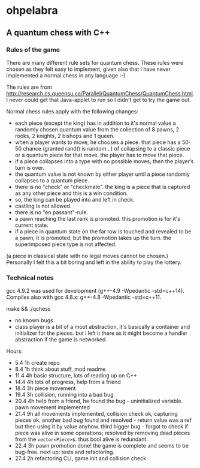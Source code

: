# ohpelabra

## A quantum chess with C++

### Rules of the game

There are many different rule sets for quantum chess. These rules were chosen as they felt easy to implement, given also that I have never implemented a normal chess in any language :-)

The rules are from http://research.cs.queensu.ca/Parallel/QuantumChess/QuantumChess.html. I never could get that Java-applet to run so I didn't get to try the game out. 

Normal chess rules apply with the following changes:
- each piece (except the king) has in addition to it's normal value a randomly chosen quantum value from the collection of 8 pawns, 2 rooks, 2 knights, 2 bishops and 1 queen.
- when a player wants to move, he chooses a piece. that piece has a 50-50 chance (granted rand() is random...) of collapsing to a classic piece or a quantum piece for that move. the player has to move that piece.
- if a piece collapses into a type with no possible moves, then the player’s turn is over.
- the quantum value is not known by either player until a piece randomly collapses to a quantum piece.
- there is no "check" or "checkmate". the king is a piece that is captured as any other piece and this is a win condition.
- so, the king can be played into and left in check.
- castling is not allowed.
- there is no "en passant"-rule.
- a pawn reaching the last rank is promoted. this promotion is for it's current state.
- if a piece in quantum state on the far row is touched and revealed to be a pawn, it is promoted, but the promotion takes up the turn. the superimposed piece type is not affected.


(a piece in classical state with no legal moves cannot be chosen.) Personally I felt this a bit boring and left in the ability to play the lottery.


### Technical notes

gcc 4.9.2 was used for development (g++-4.9 -Wpedantic -std=c++14). Compiles also with gcc 4.8.x: g++-4.8 -Wpedantic -std=c++11.

make && ./qchess

- no known bugs
- class player is a bit of a moot abstraction, it's basically a container and initializer for the pieces. but i left it there as it might become a handier abstraction if the game is networked

Hours:
- 5.4 1h create repo
- 8.4 1h think about stuff, mod readme
- 11.4 4h basic structure, lots of reading up on C++
- 14.4 4h lots of progress, help from a friend
- 18.4 3h piece movement
- 19.4 3h collision, running into a bad bug
- 20.4 4h help from a friend, he found the bug - uninitialized variable. pawn movement implemented
- 21.4 9h all movements implemented, collision check ok, capturing pieces ok. another bad bug found and resolved - return value was a ref but then using it by value anyhow. third bigger bug - forgot to check if piece was alive in some operations; resolved by removing dead pieces from the `vector<Piece>`s. thus bool alive is redundant.
- 22.4 3h pawn promotion done! the game is complete and seems to be bug-free. next up: tests and refactoring.
- 27.4 2h refactoring CLI, game init and collision check
